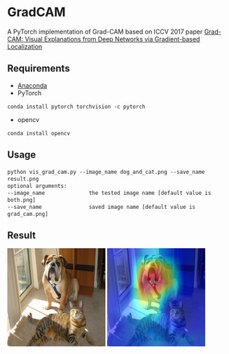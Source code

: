 # GradCAM
A PyTorch implementation of Grad-CAM based on ICCV 2017 paper 
[Grad-CAM: Visual Explanations from Deep Networks via Gradient-based Localization](https://arxiv.org/abs/1610.02391)

## Requirements
* [Anaconda](https://www.anaconda.com/download/)
* PyTorch
```
conda install pytorch torchvision -c pytorch
```
* opencv
```
conda install opencv
```

## Usage
```
python vis_grad_cam.py --image_name dog_and_cat.png --save_name result.png
optional arguments:
--image_name              the tested image name [default value is both.png]
--save_name               saved image name [default value is grad_cam.png]
```

## Result
![result](both.png)
![result](grad_cam.png)